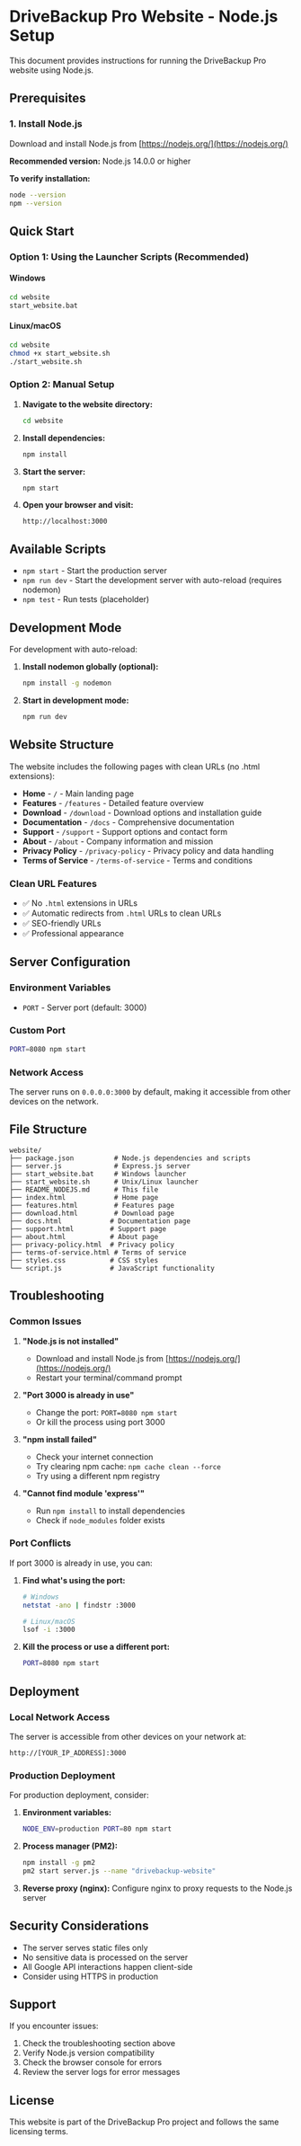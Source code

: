 # DriveBackup Pro Website - Node.js Setup

This document provides instructions for running the DriveBackup Pro website using Node.js.

## Prerequisites

### 1. Install Node.js
Download and install Node.js from [https://nodejs.org/](https://nodejs.org/)

**Recommended version:** Node.js 14.0.0 or higher

**To verify installation:**
```bash
node --version
npm --version
```

## Quick Start

### Option 1: Using the Launcher Scripts (Recommended)

#### Windows
```bash
cd website
start_website.bat
```

#### Linux/macOS
```bash
cd website
chmod +x start_website.sh
./start_website.sh
```

### Option 2: Manual Setup

1. **Navigate to the website directory:**
   ```bash
   cd website
   ```

2. **Install dependencies:**
   ```bash
   npm install
   ```

3. **Start the server:**
   ```bash
   npm start
   ```

4. **Open your browser and visit:**
   ```
   http://localhost:3000
   ```

## Available Scripts

- `npm start` - Start the production server
- `npm run dev` - Start the development server with auto-reload (requires nodemon)
- `npm test` - Run tests (placeholder)

## Development Mode

For development with auto-reload:

1. **Install nodemon globally (optional):**
   ```bash
   npm install -g nodemon
   ```

2. **Start in development mode:**
   ```bash
   npm run dev
   ```

## Website Structure

The website includes the following pages with clean URLs (no .html extensions):

- **Home** - `/` - Main landing page
- **Features** - `/features` - Detailed feature overview
- **Download** - `/download` - Download options and installation guide
- **Documentation** - `/docs` - Comprehensive documentation
- **Support** - `/support` - Support options and contact form
- **About** - `/about` - Company information and mission
- **Privacy Policy** - `/privacy-policy` - Privacy policy and data handling
- **Terms of Service** - `/terms-of-service` - Terms and conditions

### Clean URL Features
- ✅ No `.html` extensions in URLs
- ✅ Automatic redirects from `.html` URLs to clean URLs
- ✅ SEO-friendly URLs
- ✅ Professional appearance

## Server Configuration

### Environment Variables

- `PORT` - Server port (default: 3000)

### Custom Port
```bash
PORT=8080 npm start
```

### Network Access
The server runs on `0.0.0.0:3000` by default, making it accessible from other devices on the network.

## File Structure

```
website/
├── package.json          # Node.js dependencies and scripts
├── server.js             # Express.js server
├── start_website.bat     # Windows launcher
├── start_website.sh      # Unix/Linux launcher
├── README_NODEJS.md      # This file
├── index.html            # Home page
├── features.html         # Features page
├── download.html         # Download page
├── docs.html            # Documentation page
├── support.html         # Support page
├── about.html           # About page
├── privacy-policy.html  # Privacy policy
├── terms-of-service.html # Terms of service
├── styles.css           # CSS styles
└── script.js            # JavaScript functionality
```

## Troubleshooting

### Common Issues

1. **"Node.js is not installed"**
   - Download and install Node.js from [https://nodejs.org/](https://nodejs.org/)
   - Restart your terminal/command prompt

2. **"Port 3000 is already in use"**
   - Change the port: `PORT=8080 npm start`
   - Or kill the process using port 3000

3. **"npm install failed"**
   - Check your internet connection
   - Try clearing npm cache: `npm cache clean --force`
   - Try using a different npm registry

4. **"Cannot find module 'express'"**
   - Run `npm install` to install dependencies
   - Check if `node_modules` folder exists

### Port Conflicts

If port 3000 is already in use, you can:

1. **Find what's using the port:**
   ```bash
   # Windows
   netstat -ano | findstr :3000
   
   # Linux/macOS
   lsof -i :3000
   ```

2. **Kill the process or use a different port:**
   ```bash
   PORT=8080 npm start
   ```

## Deployment

### Local Network Access
The server is accessible from other devices on your network at:
```
http://[YOUR_IP_ADDRESS]:3000
```

### Production Deployment
For production deployment, consider:

1. **Environment variables:**
   ```bash
   NODE_ENV=production PORT=80 npm start
   ```

2. **Process manager (PM2):**
   ```bash
   npm install -g pm2
   pm2 start server.js --name "drivebackup-website"
   ```

3. **Reverse proxy (nginx):**
   Configure nginx to proxy requests to the Node.js server

## Security Considerations

- The server serves static files only
- No sensitive data is processed on the server
- All Google API interactions happen client-side
- Consider using HTTPS in production

## Support

If you encounter issues:

1. Check the troubleshooting section above
2. Verify Node.js version compatibility
3. Check the browser console for errors
4. Review the server logs for error messages

## License

This website is part of the DriveBackup Pro project and follows the same licensing terms.
